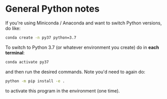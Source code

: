 # General Python notes

If you're using Miniconda / Anaconda and want to switch Python versions, do like:

```sh
conda create -n py37 python=3.7
```

To switch to Python 3.7 (or whatever environment you create) do in **each terminal**:

```sh
conda activate py37
```
and then run the desired commands. Note you'd need to again do:

```sh
python -m pip install -e .
```
to activate this program in the environment (one time).
